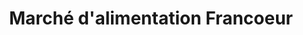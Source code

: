 ---
title: "Marché d'alimentation Francoeur"
url: /drummondville/marche-dalimentation-francoeur/
shop: supermarket
---